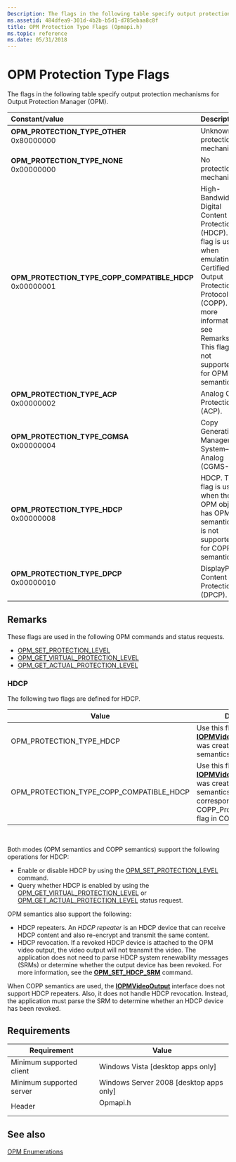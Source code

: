 ```yaml
---
Description: The flags in the following table specify output protection mechanisms for Output Protection Manager (OPM).
ms.assetid: 484dfea9-301d-4b2b-b5d1-d785ebaa8c8f
title: OPM Protection Type Flags (Opmapi.h)
ms.topic: reference
ms.date: 05/31/2018
---
```


# OPM Protection Type Flags

The flags in the following table specify output protection mechanisms for Output Protection Manager (OPM).



| Constant/value                                                                                                                                                                                                                                                                                                     | Description                                                                                                                                                                                                                 |
|:-------------------------------------------------------------------------------------------------------------------------------------------------------------------------------------------------------------------------------------------------------------------------------------------------------------------|:----------------------------------------------------------------------------------------------------------------------------------------------------------------------------------------------------------------------------|
| <span id="OPM_PROTECTION_TYPE_OTHER"></span><span id="opm_protection_type_other"></span><dl> <dt>**OPM\_PROTECTION\_TYPE\_OTHER**</dt> <dt>0x80000000</dt> </dl>                                                | Unknown protection mechanism.<br/>                                                                                                                                                                                    |
| <span id="OPM_PROTECTION_TYPE_NONE"></span><span id="opm_protection_type_none"></span><dl> <dt>**OPM\_PROTECTION\_TYPE\_NONE**</dt> <dt>0x00000000</dt> </dl>                                                   | No protection mechanisms.<br/>                                                                                                                                                                                        |
| <span id="OPM_PROTECTION_TYPE_COPP_COMPATIBLE_HDCP"></span><span id="opm_protection_type_copp_compatible_hdcp"></span><dl> <dt>**OPM\_PROTECTION\_TYPE\_COPP\_COMPATIBLE\_HDCP**</dt> <dt>0x00000001</dt> </dl> | High-Bandwidth Digital Content Protection (HDCP). This flag is used when emulating Certified Output Protection Protocol (COPP). For more information, see Remarks. This flag is not supported for OPM semantics.<br/> |
| <span id="OPM_PROTECTION_TYPE_ACP"></span><span id="opm_protection_type_acp"></span><dl> <dt>**OPM\_PROTECTION\_TYPE\_ACP**</dt> <dt>0x00000002</dt> </dl>                                                      | Analog Copy Protection (ACP).<br/>                                                                                                                                                                                    |
| <span id="OPM_PROTECTION_TYPE_CGMSA"></span><span id="opm_protection_type_cgmsa"></span><dl> <dt>**OPM\_PROTECTION\_TYPE\_CGMSA**</dt> <dt>0x00000004</dt> </dl>                                                | Copy Generation Management System—Analog (CGMS-A).<br/>                                                                                                                                                               |
| <span id="OPM_PROTECTION_TYPE_HDCP"></span><span id="opm_protection_type_hdcp"></span><dl> <dt>**OPM\_PROTECTION\_TYPE\_HDCP**</dt> <dt>0x00000008</dt> </dl>                                                   | HDCP. This flag is used when the OPM object has OPM semantics. It is not supported for COPP semantics.<br/>                                                                                                           |
| <span id="OPM_PROTECTION_TYPE_DPCP"></span><span id="opm_protection_type_dpcp"></span><dl> <dt>**OPM\_PROTECTION\_TYPE\_DPCP**</dt> <dt>0x00000010</dt> </dl>                                                   | DisplayPort Content Protection (DPCP).<br/>                                                                                                                                                                           |



## Remarks

These flags are used in the following OPM commands and status requests.

-   [OPM\_SET\_PROTECTION\_LEVEL](opm-set-protection-level.md)
-   [OPM\_GET\_VIRTUAL\_PROTECTION\_LEVEL](opm-get-virtual-protection-level.md)
-   [OPM\_GET\_ACTUAL\_PROTECTION\_LEVEL](opm-get-actual-protection-level.md)

### HDCP

The following two flags are defined for HDCP.



| Value                                         | Description                                                                                                                                                                    |
|-----------------------------------------------|--------------------------------------------------------------------------------------------------------------------------------------------------------------------------------|
| OPM\_PROTECTION\_TYPE\_HDCP                   | Use this flag if the [**IOPMVideoOutput**](/windows/desktop/api/opmapi/nn-opmapi-iopmvideooutput) pointer was created with OPM semantics.                                                                        |
| OPM\_PROTECTION\_TYPE\_COPP\_COMPATIBLE\_HDCP | Use this flag if the [**IOPMVideoOutput**](/windows/desktop/api/opmapi/nn-opmapi-iopmvideooutput) pointer was created with COPP semantics. This flag corresponds to the COPP\_ProtectionType\_HDCP flag in COPP. |



 

Both modes (OPM semantics and COPP semantics) support the following operations for HDCP:

-   Enable or disable HDCP by using the [OPM\_SET\_PROTECTION\_LEVEL](opm-set-protection-level.md) command.
-   Query whether HDCP is enabled by using the [OPM\_GET\_VIRTUAL\_PROTECTION\_LEVEL](opm-get-virtual-protection-level.md) or [OPM\_GET\_ACTUAL\_PROTECTION\_LEVEL](opm-get-actual-protection-level.md) status request.

OPM semantics also support the following:

-   HDCP repeaters. An *HDCP repeater* is an HDCP device that can receive HDCP content and also re-encrypt and transmit the same content.
-   HDCP revocation. If a revoked HDCP device is attached to the OPM video output, the video output will not transmit the video. The application does not need to parse HDCP system renewability messages (SRMs) or determine whether the output device has been revoked. For more information, see the [**OPM\_SET\_HDCP\_SRM**](opm-set-hdcp-srm.md) command.

When COPP semantics are used, the [**IOPMVideoOutput**](/windows/desktop/api/opmapi/nn-opmapi-iopmvideooutput) interface does not support HDCP repeaters. Also, it does not handle HDCP revocation. Instead, the application must parse the SRM to determine whether an HDCP device has been revoked.

## Requirements



| Requirement | Value |
|-------------------------------------|-------------------------------------------------------------------------------------|
| Minimum supported client<br/> | Windows Vista \[desktop apps only\]<br/>                                      |
| Minimum supported server<br/> | Windows Server 2008 \[desktop apps only\]<br/>                                |
| Header<br/>                   | <dl> <dt>Opmapi.h</dt> </dl> |



## See also

<dl> <dt>

[OPM Enumerations](opm-enumerations.md)
</dt> </dl>

 

 




